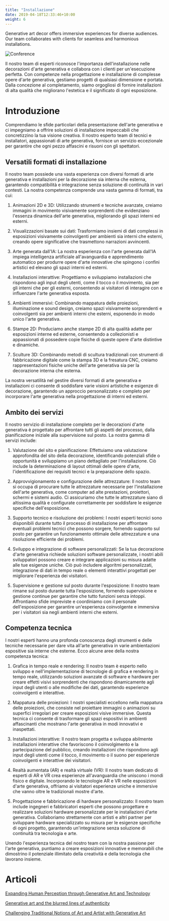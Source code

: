 ```yaml
---
title: "Installazione"
date: 2019-04-18T12:33:46+10:00
weight: 6
---
```


Generative art decor offers immersive experiences for diverse audiences. Our team collaborates with clients for seamless and harmonious installations.

![Conference](/images/illustrations/conference.png)

Il nostro team di esperti riconosce l'importanza dell'installazione nelle decorazioni d'arte generativa e collabora con i clienti per un'esecuzione perfetta. Con competenze nella progettazione e installazione di complesse opere d'arte generativa, gestiamo progetti di qualsiasi dimensione e portata. Dalla concezione al completamento, siamo orgogliosi di fornire installazioni di alta qualità che migliorano l'estetica e il significato di ogni esposizione.

# Introduzione

Comprendiamo le sfide particolari della presentazione dell'arte generativa e ci impegniamo a offrire soluzioni di installazione impeccabili che concretizzino la tua visione creativa. Il nostro esperto team di tecnici e installatori, appassionati di arte generativa, fornisce un servizio eccezionale per garantire che ogni pezzo affascini e risuoni con gli spettatori.

## Versatili formati di installazione

Il nostro team possiede una vasta esperienza con diversi formati di arte generativa e installazioni per la decorazione sia interna che esterna, garantendo compatibilità e integrazione senza soluzione di continuità in vari contesti. La nostra competenza comprende una vasta gamma di formati, tra cui:

1. Animazioni 2D e 3D: Utilizzando strumenti e tecniche avanzate, creiamo immagini in movimento visivamente sorprendenti che evidenziano l'essenza dinamica dell'arte generativa, migliorando gli spazi interni ed esterni.

2. Visualizzazioni basate sui dati: Trasformiamo insiemi di dati complessi in esposizioni visivamente coinvolgenti per ambienti sia interni che esterni, creando opere significative che trasmettono narrazioni avvincenti.

3. Arte generata dall'IA: La nostra esperienza con l'arte generata dall'IA impiega intelligenza artificiale all'avanguardia e apprendimento automatico per produrre opere d'arte innovative che spingono i confini artistici ed elevano gli spazi interni ed esterni.

4. Installazioni interattive: Progettiamo e sviluppiamo installazioni che rispondono agli input degli utenti, come il tocco o il movimento, sia per gli interni che per gli esterni, consentendo ai visitatori di interagire con e influenzare l'arte generativa esposta.

5. Ambienti immersivi: Combinando mappatura delle proiezioni, illuminazione e sound design, creiamo spazi visivamente sorprendenti e coinvolgenti sia per ambienti interni che esterni, esponendo in modo unico l'arte generativa.

6. Stampe 2D: Produciamo anche stampe 2D di alta qualità adatte per esposizioni interne ed esterne, consentendo a collezionisti e appassionati di possedere copie fisiche di queste opere d'arte distintive e dinamiche.

7. Sculture 3D: Combinando metodi di scultura tradizionali con strumenti di fabbricazione digitale come la stampa 3D e la fresatura CNC, creiamo rappresentazioni fisiche uniche dell'arte generativa sia per la decorazione interna che esterna.

La nostra versatilità nel gestire diversi formati di arte generativa e installazioni ci consente di soddisfare varie visioni artistiche e esigenze di decorazione, garantendo un approccio personalizzato e completo per incorporare l'arte generativa nella progettazione di interni ed esterni.

## Ambito dei servizi

Il nostro servizio di installazione completo per le decorazioni d'arte generativa è progettato per affrontare tutti gli aspetti del processo, dalla pianificazione iniziale alla supervisione sul posto. La nostra gamma di servizi include:

1. Valutazione del sito e pianificazione: Effettuiamo una valutazione approfondita del sito della decorazione, identificando potenziali sfide o opportunità e sviluppiamo un piano dettagliato per l'installazione. Ciò include la determinazione di layout ottimali delle opere d'arte, l'identificazione dei requisiti tecnici e la preparazione dello spazio.

2. Approvvigionamento e configurazione delle attrezzature: Il nostro team si occupa di procurare tutte le attrezzature necessarie per l'installazione dell'arte generativa, come computer ad alte prestazioni, proiettori, schermi e sistemi audio. Ci assicuriamo che tutte le attrezzature siano di altissima qualità e configurate correttamente per soddisfare le esigenze specifiche dell'esposizione.

3. Supporto tecnico e risoluzione dei problemi: I nostri esperti tecnici sono disponibili durante tutto il processo di installazione per affrontare eventuali problemi tecnici che possono sorgere, fornendo supporto sul posto per garantire un funzionamento ottimale delle attrezzature e una risoluzione efficiente dei problemi.

4. Sviluppo e integrazione di software personalizzati: Se la tua decorazione d'arte generativa richiede soluzioni software personalizzate, i nostri abili sviluppatori possono creare e integrare applicazioni su misura adatte alle tue esigenze uniche. Ciò può includere algoritmi personalizzati, integrazione di dati in tempo reale o elementi interattivi progettati per migliorare l'esperienza dei visitatori.

5. Supervisione e gestione sul posto durante l'esposizione: Il nostro team rimane sul posto durante tutta l'esposizione, fornendo supervisione e gestione continue per garantire che tutto funzioni senza intoppi. Affrontiamo sfide impreviste e coordiniamo con il personale dell'esposizione per garantire un'esperienza coinvolgente e immersiva per i visitatori sia negli ambienti interni che esterni.

## Competenza tecnica

I nostri esperti hanno una profonda conoscenza degli strumenti e delle tecniche necessarie per dare vita all'arte generativa in varie ambientazioni espositive sia interne che esterne. Ecco alcune aree della nostra competenza tecnica:

1. Grafica in tempo reale e rendering: Il nostro team è esperto nello sviluppo e nell'implementazione di tecnologie di grafica e rendering in tempo reale, utilizzando soluzioni avanzate di software e hardware per creare effetti visivi sorprendenti che rispondono dinamicamente agli input degli utenti o alle modifiche dei dati, garantendo esperienze coinvolgenti e interattive.

2. Mappatura delle proiezioni: I nostri specialisti eccellono nella mappatura delle proiezioni, che consiste nel proiettare immagini o animazioni su superfici irregolari per creare esposizioni visive immersive. Questa tecnica ci consente di trasformare gli spazi espositivi in ambienti affascinanti che mostrano l'arte generativa in modi innovativi e inaspettati.

3. Installazioni interattive: Il nostro team progetta e sviluppa abilmente installazioni interattive che favoriscono il coinvolgimento e la partecipazione del pubblico, creando installazioni che rispondono agli input degli utenti come il tocco, il movimento o il suono per esperienze coinvolgenti e interattive dei visitatori.

4. Realtà aumentata (AR) e realtà virtuale (VR): Il nostro team dedicato di esperti di AR e VR crea esperienze all'avanguardia che uniscono i mondi fisico e digitale. Incorporando le tecnologie AR e VR nelle esposizioni d'arte generativa, offriamo ai visitatori esperienze uniche e immersive che vanno oltre le tradizionali mostre d'arte.

5. Progettazione e fabbricazione di hardware personalizzato: Il nostro team include ingegneri e fabbricatori esperti che possono progettare e realizzare soluzioni hardware personalizzate per le installazioni d'arte generativa. Collaboriamo strettamente con artisti e altri partner per sviluppare hardware specializzato su misura per le esigenze specifiche di ogni progetto, garantendo un'integrazione senza soluzione di continuità tra tecnologia e arte.

Unendo l'esperienza tecnica del nostro team con la nostra passione per l'arte generativa, puntiamo a creare esposizioni innovative e memorabili che dimostrino il potenziale illimitato della creatività e della tecnologia che lavorano insieme.

# Articoli

[Expanding Human Perception through Generative Art and Technology](https://medium.com/generatedart/expanding-human-perception-through-generative-art-and-technology-dd0338f9787d)

[Generative art and the blurred lines of authenticity](https://medium.com/generatedart/generative-art-and-the-blurred-lines-of-authenticity-80d5417d8c03)

[Challenging Traditional Notions of Art and Artist with Generative Art](https://medium.com/generatedart/challenging-traditional-notions-of-art-and-artist-with-generative-art-193811e3d406)
